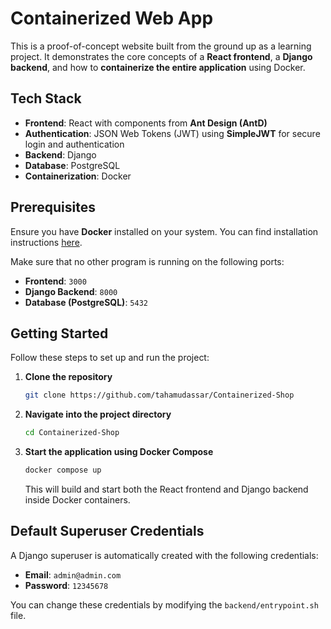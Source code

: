 

# Containerized Web App  

This is a proof-of-concept website built from the ground up as a learning project. It demonstrates the core concepts of a **React frontend**, a **Django backend**, and how to **containerize the entire application** using Docker.

## Tech Stack

- **Frontend**: React with components from **Ant Design (AntD)**  
- **Authentication**: JSON Web Tokens (JWT) using **SimpleJWT** for secure login and authentication  
- **Backend**: Django  
- **Database**: PostgreSQL  
- **Containerization**: Docker  

## Prerequisites  

Ensure you have **Docker** installed on your system. You can find installation instructions [here](https://docs.docker.com/get-docker/).

Make sure that no other program is running on the following ports:

- **Frontend**: `3000`  
- **Django Backend**: `8000`  
- **Database (PostgreSQL)**: `5432`

## Getting Started  

Follow these steps to set up and run the project:

1. **Clone the repository**  
   ```sh
   git clone https://github.com/tahamudassar/Containerized-Shop
   ```
2. **Navigate into the project directory**  
   ```sh
   cd Containerized-Shop
   ```
3. **Start the application using Docker Compose**  
   ```sh
   docker compose up
   ```
   This will build and start both the React frontend and Django backend inside Docker containers.  

## Default Superuser Credentials  

A Django superuser is automatically created with the following credentials:

- **Email**: `admin@admin.com`  
- **Password**: `12345678`

You can change these credentials by modifying the `backend/entrypoint.sh` file.

